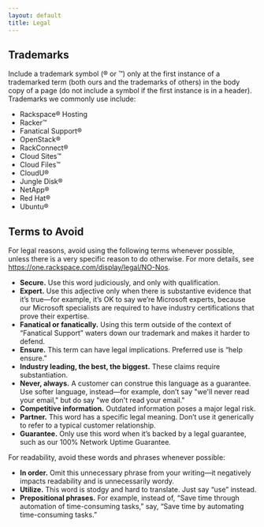 ```yaml
---
layout: default
title: Legal
---
```


## Trademarks

Include a trademark symbol (® or ™) only at the first instance of a trademarked term (both ours and the trademarks of others) in the body copy of a page (do not include a symbol if the first instance is in a header). Trademarks we commonly use include:

* Rackspace® Hosting
* Racker™
* Fanatical Support®
* OpenStack®
* RackConnect®
* Cloud Sites™
* Cloud Files™
* CloudU®
* Jungle Disk®
* NetApp®
* Red Hat®
* Ubuntu®

## Terms to Avoid 

For legal reasons, avoid using the following terms whenever possible, unless there is a very specific reason to do otherwise. For more details, see https://one.rackspace.com/display/legal/NO-Nos. 

* **Secure.** Use this word judiciously, and only with qualification. 
* **Expert.** Use this adjective only when there is substantive evidence that it’s true—for example, it’s OK to say we’re Microsoft experts, because our Microsoft specialists are required to have industry certifications that prove their expertise.
* **Fanatical or fanatically.** Using this term outside of the context of “Fanatical Support” waters down our trademark and makes it harder to defend.
* **Ensure.** This term can have legal implications. Preferred use is “help ensure.”
* **Industry leading, the best, the biggest.** These claims require substantiation.
* **Never, always.** A customer can construe this language as a guarantee. Use softer language, instead—for example, don’t say "we'll never read your email," but do say "we don't read your email."
* **Competitive information.** Outdated information poses a major legal risk.
* **Partner.** This word has a specific legal meaning. Don’t use it generically to refer to a typical customer relationship.
* **Guarantee.** Only use this word when it’s backed by a legal guarantee, such as our 100% Network Uptime Guarantee.

For readability, avoid these words and phrases whenever possible:

* **In order.** Omit this unnecessary phrase from your writing—it negatively impacts readability and is unnecessarily wordy. 
* **Utilize.** This word is stodgy and hard to translate. Just say “use” instead.
* **Prepositional phrases.** For example, instead of, “Save time through automation of time-consuming tasks,” say, “Save time by automating time-consuming tasks.”
